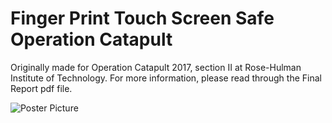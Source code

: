 # Finger Print Touch Screen Safe Operation Catapult
Originally made for Operation Catapult 2017, section II at Rose-Hulman Institute of Technology. 
For more information, please read through the Final Report pdf file.

![Poster Picture](https://github.com/gnodipac886/Finger-Print-Touch-Screen-Safe/blob/master/Group%2025%20Poster.PNG?raw=true)
